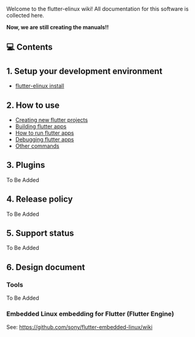 Welcome to the flutter-elinux wiki! All documentation for this software is collected here.

**Now, we are still creating the manuals!!**

## 💻 Contents
## 1. Setup your development environment
- [flutter-elinux install](https://github.com/sony/flutter-elinux/wiki/flutter-elinux-install)

## 2. How to use
- [Creating new flutter projects](https://github.com/sony/flutter-elinux/wiki/Creating-new-flutter-projects)
- [Building flutter apps](https://github.com/sony/flutter-elinux/wiki/Building-flutter-apps)
- [How to run flutter apps](https://github.com/sony/flutter-elinux/wiki/How-to-run-flutter-apps)
- [Debugging flutter apps]()
- [Other commands](https://github.com/sony/flutter-elinux/wiki/Other-commands)

## 3. Plugins
To Be Added

## 4. Release policy
To Be Added

## 5. Support status
To Be Added

## 6. Design document
### Tools
To Be Added

### Embedded Linux embedding for Flutter (Flutter Engine)
See: https://github.com/sony/flutter-embedded-linux/wiki
